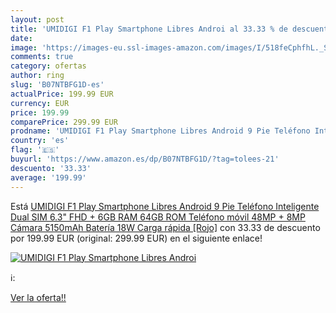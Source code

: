 ```yaml
---
layout: post
title: 'UMIDIGI F1 Play Smartphone Libres Androi al 33.33 % de descuento'
date: 
image: 'https://images-eu.ssl-images-amazon.com/images/I/518feCphfhL._SL200_.jpg'
comments: true
category: ofertas
author: ring
slug: 'B07NTBFG1D-es'
actualPrice: 199.99 EUR
currency: EUR
price: 199.99
comparePrice: 299.99 EUR
prodname: 'UMIDIGI F1 Play Smartphone Libres Android 9 Pie Teléfono Inteligente Dual SIM 6.3" FHD + 6GB RAM 64GB ROM Teléfono móvil 48MP + 8MP Cámara 5150mAh Batería 18W Carga rápida [Rojo]'
country: 'es'
flag: '🇪🇸'
buyurl: 'https://www.amazon.es/dp/B07NTBFG1D/?tag=tolees-21'
descuento: '33.33'
average: '199.99'
---
```


Está [UMIDIGI F1 Play Smartphone Libres Android 9 Pie Teléfono Inteligente Dual SIM 6.3" FHD + 6GB RAM 64GB ROM Teléfono móvil 48MP + 8MP Cámara 5150mAh Batería 18W Carga rápida [Rojo]](https://www.amazon.es/dp/B07NTBFG1D/?tag=tolees-21) con 33.33 de descuento por 199.99 EUR (original: 299.99 EUR) en el siguiente enlace!

[![UMIDIGI F1 Play Smartphone Libres Androi](https://images-eu.ssl-images-amazon.com/images/I/518feCphfhL._SL200_.jpg)](https://www.amazon.es/dp/B07NTBFG1D/?tag=tolees-21)

ℹ️:


[Ver la oferta!!](https://www.amazon.es/dp/B07NTBFG1D/?tag=tolees-21)
